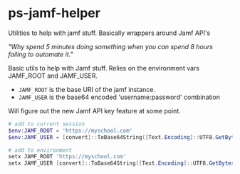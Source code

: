 # ps-jamf-helper
Utilities to help with jamf stuff. Basically wrappers around Jamf API's

_"Why spend 5 minutes doing something when you can spend 8 hours failing to automate it."_

Basic utils to help with Jamf stuff.
Relies on the environment vars JAMF_ROOT and JAMF_USER.
- `JAMF_ROOT` is the base URI of the jamf instance.
- `JAMF_USER` is the base64 encoded 'username:password' combination

Will figure out the new Jamf API key feature at some point.

```Powershell
# add to current session
$env:JAMF_ROOT = 'https://myschool.com'
$env:JAMF_USER = [convert]::ToBase64String([Text.Encoding]::UTF8.GetBytes("${username}:${password}"))
```
```Powershell
# add to environment
setx JAMF_ROOT 'https://myschool.com'
setx JAMF_USER [convert]::ToBase64String([Text.Encoding]::UTF8.GetBytes("${username}:${password}"))
```
















